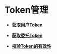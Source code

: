 # Token管理<a name="zh-cn_topic_0057845626"></a>

-   **[获取用户Token](获取用户Token.md)**  

-   **[获取委托Token](获取委托Token.md)**  

-   **[校验Token的有效性](校验Token的有效性.md)**  


